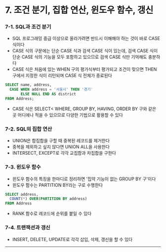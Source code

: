 # 7. 조건 분기, 집합 연산, 윈도우 함수, 갱신
### 7-1. SQL과 조건 분기
- SQL 프로그래밍 중급 이상으로 올라가려면 반드시 이해해야 하는 것이 바로 CASE 식이다
- CASE 식의 구문에는 단순 CASE 식과 검색 CASE 식이 있는데, 검색 CASE 식이 단순 CASE 식의 기능을 모두 포함하고 있으므로 검색 CASE 식만 기억해도 충분하다
- CASE 식은 처음에 있는 WHEN 구의 평가식부터 평가되고 조건이 맞으면 THEN 구에서 지정한 식이 리턴되며 CASE 식 전체가 종료된다

```sql
SELECT name, address,
  CASE WHEN address = '서울시' THEN '경기'
       ELSE NULL END AS district
FROM Address;
```
- CASE 식은 SELECT< WHERE, GROUP BY, HAVING, ORDER BY 구와 같은 곳 어디에나 적을 수 있으므로 다양한 기법으로 활용할 수 있다

### 7-2. SQL의 집합 연산
- UNION은 합집합을 구할 때 중복된 레코드를 제거한다
- 중복을 제외하고 싶지 않다면 UNION ALL을 사용한다
- INTERSECT, EXCEPT로 각각 교집합과 차집합을 구한다

### 7-3. 윈도우 함수
- 윈도우 함수의 특징을 한마디로 정리하면 '집약 기능이 없는 GROUP BY 구'이다
- 윈도우 함수는 PARTITION BY라는 구로 수행한다

```sql
SELECT address,
  COUNT(*) OVER(PARTITION BY address)
FROM Address
```

- RANK 함수로 레코드에 순위를 붙일 수 있다

### 7-4. 트랜잭션과 갱신
- INSERT, DELETE, UPDATE로 각각 삽입, 삭제, 갱신을 할 수 있다

<hr>
